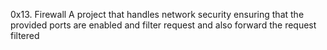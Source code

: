 0x13. Firewall
A project that handles network security ensuring that the provided ports are enabled and filter request and also forward the request filtered
